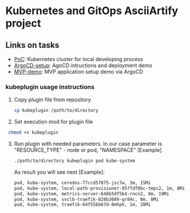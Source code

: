 # Kubernetes and GitOps AsciiArtify project

## Links on tasks

- [PoC](doc/Concept.md): Kubernetes cluster for local developing process
- [ArgoCD-setup](doc/POC.md): AgoCD intructions and deployment demo
- [MVP-demo](doc/MVP.md): MVP application setup demo via ArgoCD

### kubeplugin usage instructions

1. Copy plugin file from repository
   ```bash
   cp kubeplugin /path/to/directory
   ```
2. Set execution mod for plugin file
  ```bash
   chmod +x kubeplugin
   ```
3. Run plugin with needed parameters. In our case parameter is "RESOURCE_TYPE" - node or pod, "NAMESPACE" [Example]
   ```bash
   ./path/to/directory kubeplugin pod kube-system
   ```
   As result you will see next [Example]:
   ```bash
   pod, kube-system, coredns-77ccd57875-jsc7w, 3m, 15Mi
   pod, kube-system, local-path-provisioner-957fdf8bc-tmpc2, 1m, 8Mi
   pod, kube-system, metrics-server-648b5df564-rncn2, 8m, 19Mi
   pod, kube-system, svclb-traefik-826b3689-qr84c, 0m, 0Mi
   pod, kube-system, traefik-64f55bb67d-8mhpk, 1m, 28Mi
   ```
